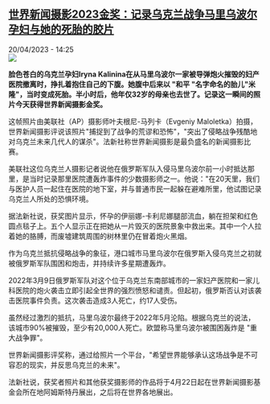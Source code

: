 <!--1681994701000-->
[世界新闻摄影2023金奖：记录乌克兰战争马里乌波尔孕妇与她的死胎的胶片](https://www.rfi.fr/cn/%E6%AC%A7%E6%B4%B2/20230420-%E4%B8%96%E7%95%8C%E6%96%B0%E9%97%BB%E6%91%84%E5%BD%B12023%E9%87%91%E5%A5%96-%E8%AE%B0%E5%BD%95%E4%B9%8C%E5%85%8B%E5%85%B0%E6%88%98%E4%BA%89%E9%A9%AC%E9%87%8C%E4%B9%8C%E6%B3%A2%E5%B0%94%E5%AD%95%E5%A6%87%E4%B8%8E%E5%A5%B9%E7%9A%84%E6%AD%BB%E8%83%8E%E7%9A%84%E8%83%B6%E7%89%87)
------

<div>20/04/2023 - 14:25</div><img src="https://s.rfi.fr/media/display/d89c7604-4496-11ed-a3cc-005056bf30b7/w:1280/p:16x9/PRIX_BAYEUX_2022_Marioupol_9%20March%202022_Evgeniy%20Maloletka_AP.jpg"><p><strong>脸色苍白的乌克兰孕妇Iryna Kalinina在从马里乌波尔一家被导弹炮火摧毁的妇产医院撤离时，挣扎着抱住自己的下腹。她腹中后来以 "和平 "名字命名的胎儿"米隆"，当时变成死胎。半小时后，他年仅32岁的母亲也去世了。记录这一瞬间的照片今天获得世界新闻摄影金奖。                    </strong></p><div><p>这帧照片由美联社（AP）摄影师叶夫根尼-马列卡（Evgeniy Maloletka）拍摄，世界新闻摄影评说该照片"捕捉到了战争的荒谬和恐怖"，"突出了侵略战争残酷地对乌克兰未来几代人的谋杀"。法新社称世界新闻摄影是最负盛名的新闻摄影比赛。</p><p>美联社这位乌克兰人摄影记者说他在俄罗斯军队入侵马里乌波尔前一小时抵达那里，是当时记录那里医院遭轰炸事件的少数摄影师之一。他说："在20天里，我们与医护人员一起住在医院的地下室，并与普通市民一起躲在避难所里，他试图记录乌克兰人所处的恐惧环境。</p><p>据法新社说，获奖图片显示，怀孕的伊丽娜-卡利尼娜腿部流血，躺在担架和红色圆点毯子上。五个人显示正在把她从一片毁灭的医院景象中救出来。其中一个人拉着她的胳膊，而废墟建筑周围的树林里仍在冒着炮火黑烟。</p><p>作为乌克兰抵抗侵略战争的象征，港口城市马里乌波尔在俄罗斯入侵乌克兰之初就被俄罗斯军队围困和炮击，并持续许多星期遭轰炸。</p><p>2022年3月9日俄罗斯军队对这个位于乌克兰东南部城市的一家妇产医院和一家儿科医院的炮火袭击立即引起全世界的强烈愤怒和谴责。但起初，俄罗斯否认对该袭击医院事件负责。这次袭击造成3人死亡，约17人受伤。</p><p>虽然经过激烈的抵抗，马里乌波尔最终于2022年5月沦陷。根据乌克兰的说法，该城市90%被摧毁，至少有20,000人死亡。欧盟称马里乌波尔被围困轰炸是 "重大战争罪"。</p><p>世界新闻摄影评奖称，通过给照片一个平台，"希望世界能够承认这场战争是不可容忍的现实，并反思乌克兰的未来"。</p><p>法新社说，获奖者照片和其他获奖摄影师的作品将于4月22日起在世界新闻摄影基金会所在地阿姆斯特丹展出，之后将在世界各地展出。</p><div data-selfpromo-newsletter></div><div data-selfpromo-app></div></div>
